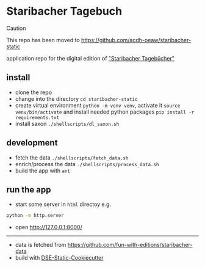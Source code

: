 # Staribacher Tagebuch

> [!CAUTION]
> This repo has been moved to https://github.com/acdh-oeaw/staribacher-static

application repo for the digital edition of ["Staribacher Tagebücher"](https://staribacher.acdh.oeaw.ac.at)

## install

* clone the repo
* change into the directory `cd staribacher-static`
* create virtual environment `python -m venv venv`, activate it `source venv/bin/activate` and install needed python packages `pip install -r requirements.txt`
* install saxon `./shellscripts/dl_saxon.sh`


## development

* fetch the data `./shellscripts/fetch_data.sh`
* enrich/process the data `./shellscripts/process_data.sh`
* build the app with `ant`

## run the app

* start some server in `html` directoy e.g.
```bash
python -m http.server
```
* open http://127.0.0.1:8000/


----

* data is fetched from https://github.com/fun-with-editions/staribacher-data
* build with [DSE-Static-Cookiecutter](https://github.com/acdh-oeaw/dse-static-cookiecutter)
